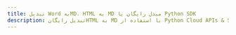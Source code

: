 ---title: تبدیل Word بهMD، HTML به MD مبدل رایگان یا Python SDKdescription: تبدیل رایگانHTML به MD با استفاده از Python Cloud APIs & SDK. همچنین اسناد Microsoft Word و OpenOffice را در Cloud ایجاد، ویرایش و رندر کنید.---